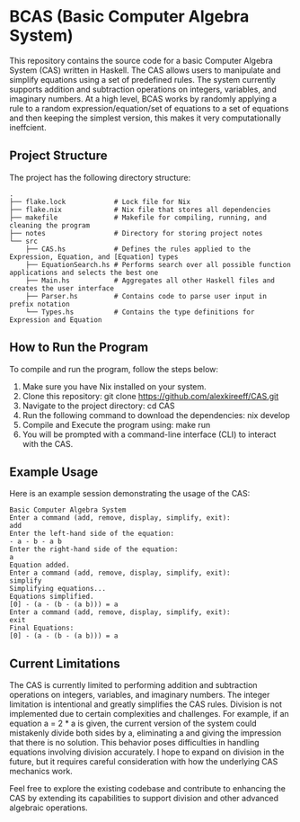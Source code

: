 # BCAS (Basic Computer Algebra System)

This repository contains the source code for a basic Computer Algebra System (CAS) written in Haskell. The CAS allows users to manipulate and simplify equations using a set of predefined rules. The system currently supports addition and subtraction operations on integers, variables, and imaginary numbers. At a high level, BCAS works by randomly applying a rule to a random expression/equation/set of equations to a set of equations and then keeping the simplest version, this makes it very computationally ineffcient.

## Project Structure

The project has the following directory structure:

```
.
├── flake.lock            # Lock file for Nix
├── flake.nix             # Nix file that stores all dependencies
├── makefile              # Makefile for compiling, running, and cleaning the program
├── notes                 # Directory for storing project notes
└── src
    ├── CAS.hs            # Defines the rules applied to the Expression, Equation, and [Equation] types
    ├── EquationSearch.hs # Performs search over all possible function applications and selects the best one
    ├── Main.hs           # Aggregates all other Haskell files and creates the user interface
    ├── Parser.hs         # Contains code to parse user input in prefix notation
    └── Types.hs          # Contains the type definitions for Expression and Equation
```

## How to Run the Program

To compile and run the program, follow the steps below:

1. Make sure you have Nix installed on your system.
2. Clone this repository: git clone https://github.com/alexkireeff/CAS.git
3. Navigate to the project directory: cd CAS
4. Run the following command to download the dependencies: nix develop
5. Compile and Execute the program using: make run
6. You will be prompted with a command-line interface (CLI) to interact with the CAS.

## Example Usage

Here is an example session demonstrating the usage of the CAS:

```
Basic Computer Algebra System
Enter a command (add, remove, display, simplify, exit):
add
Enter the left-hand side of the equation:
- a - b - a b
Enter the right-hand side of the equation:
a
Equation added.
Enter a command (add, remove, display, simplify, exit):
simplify
Simplifying equations...
Equations simplified.
[0] - (a - (b - (a b))) = a
Enter a command (add, remove, display, simplify, exit):
exit
Final Equations:
[0] - (a - (b - (a b))) = a
```

## Current Limitations

The CAS is currently limited to performing addition and subtraction operations on integers, variables, and imaginary numbers. The integer limitation is intentional and greatly simplifies the CAS rules. Division is not implemented due to certain complexities and challenges. For example, if an equation a = 2 * a is given, the current version of the system could mistakenly divide both sides by a, eliminating a and giving the impression that there is no solution. This behavior poses difficulties in handling equations involving division accurately. I hope to expand on division in the future, but it requires careful consideration with how the underlying CAS mechanics work.

Feel free to explore the existing codebase and contribute to enhancing the CAS by extending its capabilities to support division and other advanced algebraic operations.
